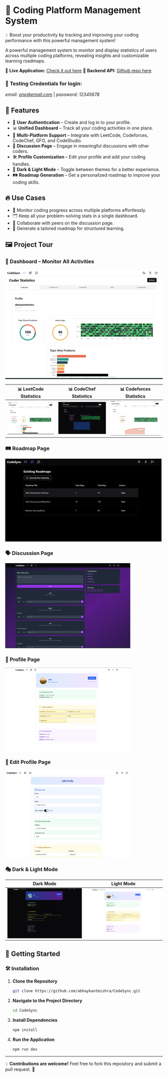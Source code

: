 # 🚀 Coding Platform Management System


💡 Boost your productivity by tracking and improving your coding performance with this powerful management system!

A powerful management system to monitor and display statistics of users across multiple coding platforms, revealing insights and customizable learning roadmaps.

🔗 **Live Application:** [Check it out here](https://codesync-next.vercel.app/)
🔗 **Backend API:** [Github repo here](https://github.com/abhaykantmishra/CoderStatsAPI)


### 🔑 **Testing Credentials for login:**
   *email: one@email.com* |
   *password: 12345678* 

## 🌟 Features

- 🔑 **User Authentication** – Create and log in to your profile.
- 📊 **Unified Dashboard** – Track all your coding activities in one place.
- 🔗 **Multi-Platform Support** – Integrate with LeetCode, Codeforces, CodeChef, GFG, and CodeStudio.
- 💬 **Discussion Page** – Engage in meaningful discussions with other coders.
- 🛠 **Profile Customization** – Edit your profile and add your coding handles.
- 🌙 **Dark & Light Mode** – Toggle between themes for a better experience.
- 🛤 **Roadmap Generation** – Get a personalized roadmap to improve your coding skills.

## 🔥 Use Cases

- 📌 Monitor coding progress across multiple platforms effortlessly.
- 🗂 Keep all your problem-solving stats in a single dashboard.
- 🤝 Collaborate with peers on the discussion page.
- 🎯 Generate a tailored roadmap for structured learning.

## 🖼 Project Tour

### 📌 Dashboard – Monitor All Activities
![ LeetCode Statistics](/public/assets/leetcode2.png)


| 📊 LeetCode Statistics | 📊 CodeChef Statistics | 📊 Codeforces Statistics |
|---------|---------|---------|
| ![ LeetCode Statistics](/public/assets/leetcode2.png) | ![ CodeChef Statistics](/public/assets/codechef.png) | ![ Codeforces Statistics](/public/assets/codeforces2.png) |

<!-- 
#### 📊 LeetCode Statistics
![ LeetCode Statistics](/public/assets/leetcode.png)
<img src="public/assets/leetcode.png" alt="leetcode_img" width="400" />


#### 📊 CodeChef Statistics
![ CodeChef Statistics](/public/assets/codechef.png)
<img src="public/assets/codechef.png" alt="codechef_img" width="400" />

#### 📊 Codeforces Statistics
![ Codeforces Statistics](/public/assets/codeforces.png)
<img src="public/assets/codeforces.png" alt="codechef_img" width="400" />
 -->

### 🛤 Roadmap Page

<!-- ![ Roadmap Page](/public/assets/roadmap.png) -->
<img src="public/assets/roadmap.png" alt="codechef_img" width="500" />

### 🗣 Discussion Page
<!-- ![ Discussion Page](/public/assets/discussion.png) -->
<img src="public/assets/discussion.png" alt="codechef_img" width="400" />

### 🔗 Profile Page

<!-- ![ Profile Page](/public/assets/profile_light.png) -->
<img src="public/assets/profile_light.png" alt="codechef_img" width="400" />

### 📜 Edit Profile Page

<!-- ![ Profile Page](/public/assets/profile_light.png) -->
<img src="public/assets/edit_profile.png" alt="codechef_img" width="400" />

### 🎭 Dark & Light Mode
| Dark Mode | Light Mode |
|-----------|-----------|
| ![Dark Mode](/public/assets/profile_dark.png) | ![Light Mode](/public/assets/profile_light.png) |

&#x20;

## 🚀 Getting Started

### 🛠 Installation

1. **Clone the Repository**
   ```bash
   git clone https://github.com/abhaykantmishra/CodeSync.git
   ```
2. **Navigate to the Project Directory**
   ```bash
   cd CodeSync
   ```
3. **Install Dependencies**
   ```bash
   npm install
   ```
4. **Run the Application**
   ```bash
   npm run dev
   ```

<!-- ## 📜 License

This project is licensed under the MIT License. -->

---

💡 **Contributions are welcome!** Feel free to fork this repository and submit a pull request. 🚀

